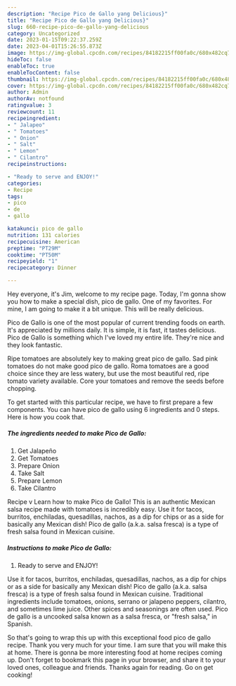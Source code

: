 ```yaml
---
description: "Recipe Pico de Gallo yang Delicious}"
title: "Recipe Pico de Gallo yang Delicious}"
slug: 660-recipe-pico-de-gallo-yang-delicious
category: Uncategorized
date: 2023-01-15T09:22:37.259Z
date: 2023-04-01T15:26:55.873Z
image: https://img-global.cpcdn.com/recipes/84182215ff00fa0c/680x482cq70/pico-de-gallo-recipe-main-photo.jpg
hideToc: false
enableToc: true
enableTocContent: false
thumbnail: https://img-global.cpcdn.com/recipes/84182215ff00fa0c/680x482cq70/pico-de-gallo-recipe-main-photo.jpg
cover: https://img-global.cpcdn.com/recipes/84182215ff00fa0c/680x482cq70/pico-de-gallo-recipe-main-photo.jpg
author: Admin
authorAv: notfound
ratingvalue: 3
reviewcount: 11
recipeingredient:
- " Jalapeo"
- " Tomatoes"
- " Onion"
- " Salt"
- " Lemon"
- " Cilantro"
recipeinstructions:

- "Ready to serve and ENJOY!"
categories:
- Recipe
tags:
- pico
- de
- gallo

katakunci: pico de gallo 
nutrition: 131 calories
recipecuisine: American
preptime: "PT29M"
cooktime: "PT50M"
recipeyield: "1"
recipecategory: Dinner

---
```



Hey everyone, it's Jim, welcome to my recipe page. Today, I'm gonna show you how to make a special dish, pico de gallo. One of my favorites. For mine, I am going to make it a bit unique. This will be really delicious.

Pico de Gallo is one of the most popular of current trending foods on earth. It's appreciated by millions daily. It is simple, it is fast, it tastes delicious. Pico de Gallo is something which I've loved my entire life. They're nice and they look fantastic.

Ripe tomatoes are absolutely key to making great pico de gallo. Sad pink tomatoes do not make good pico de gallo. Roma tomatoes are a good choice since they are less watery, but use the most beautiful red, ripe tomato variety available. Core your tomatoes and remove the seeds before chopping.


To get started with this particular recipe, we have to first prepare a few components. You can have pico de gallo using 6 ingredients and 0 steps. Here is how you cook that.

<!--inarticleads1-->

##### The ingredients needed to make Pico de Gallo:

1. Get  Jalapeño
1. Get  Tomatoes
1. Prepare  Onion
1. Take  Salt
1. Prepare  Lemon
1. Take  Cilantro


Recipe v Learn how to make Pico de Gallo! This is an authentic Mexican salsa recipe made with tomatoes is incredibly easy. Use it for tacos, burritos, enchiladas, quesadillas, nachos, as a dip for chips or as a side for basically any Mexican dish! Pico de gallo (a.k.a. salsa fresca) is a type of fresh salsa found in Mexican cuisine. 

<!--inarticleads2-->

##### Instructions to make Pico de Gallo:


1. Ready to serve and ENJOY!

Use it for tacos, burritos, enchiladas, quesadillas, nachos, as a dip for chips or as a side for basically any Mexican dish! Pico de gallo (a.k.a. salsa fresca) is a type of fresh salsa found in Mexican cuisine. Traditional ingredients include tomatoes, onions, serrano or jalapeno peppers, cilantro, and sometimes lime juice. Other spices and seasonings are often used. Pico de gallo is a uncooked salsa known as a salsa fresca, or &#34;fresh salsa,&#34; in Spanish. 

So that's going to wrap this up with this exceptional food pico de gallo recipe. Thank you very much for your time. I am sure that you will make this at home. There is gonna be more interesting food at home recipes coming up. Don't forget to bookmark this page in your browser, and share it to your loved ones, colleague and friends. Thanks again for reading. Go on get cooking!
